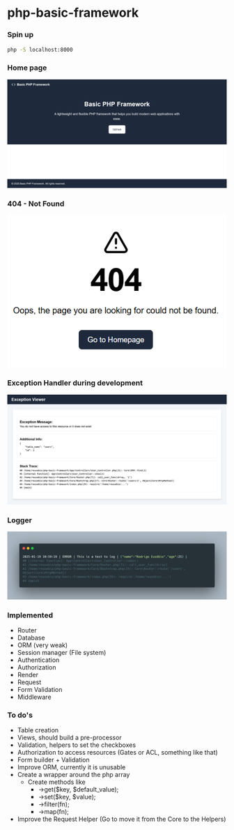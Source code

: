 # php-basic-framework

### Spin up

```bash
php -S localhost:8000
```

### Home page
![Home page](./images/HomePage.png)

### 404 - Not Found
![404 - Not Found](./images/404.png)

### Exception Handler during development
![Exception Handler](./images/ExceptionViewer.png)

### Logger
![Logger](./images/Logger.png)


### Implemented
- Router
- Database
- ORM (very weak)
- Session manager (File system)
- Authentication
- Authorization
- Render
- Request
- Form Validation
- Middleware

### To do's
- Table creation
- Views, should build a pre-processor
- Validation, helpers to set the checkboxes
- Authorization to access resources (Gates or ACL, something like that)
- Form builder + Validation
- Improve ORM, currently it is unusable
- Create a wrapper around the php array
    - Create methods like 
        - ->get($key, $default_value);
        - ->set($key, $value);
        - ->filter(fn);
        - ->map(fn);
- Improve the Request Helper (Go to move it from the Core to the Helpers)